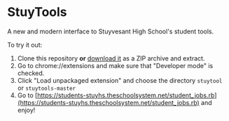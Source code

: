StuyTools
=========

A new and modern interface to Stuyvesant High School's student tools.

To try it out: 

1. Clone this repository **or** [download it](https://github.com/PhilippSteinmann/stuytools/archive/master.zip) as a ZIP archive and extract.
2. Go to chrome://extensions and make sure that "Developer mode" is checked.
3. Click "Load unpackaged extension" and choose the directory `stuytool` or `stuytools-master`
4. Go to [https://students-stuyhs.theschoolsystem.net/student_jobs.rb](https://students-stuyhs.theschoolsystem.net/student_jobs.rb) and enjoy!
